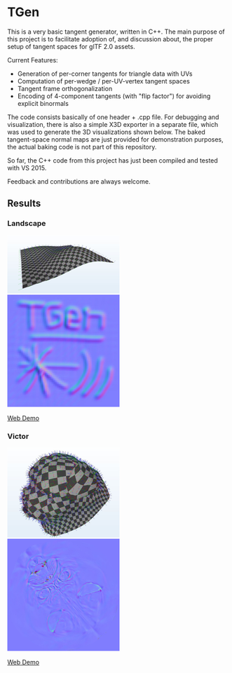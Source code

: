 # TGen

This is a very basic tangent generator, written in C++.
The main purpose of this project is to facilitate adoption of, and discussion about, the proper setup of tangent spaces for glTF 2.0 assets.

Current Features:
* Generation of per-corner tangents for triangle data with UVs
* Computation of per-wedge / per-UV-vertex tangent spaces
* Tangent frame orthogonalization
* Encoding of 4-component tangents (with "flip factor") for avoiding explicit binormals

The code consists basically of one header + .cpp file.
For debugging and visualization, there is also a simple X3D exporter in a separate file, which was used to generate the 3D visualizations shown below.
The baked tangent-space normal maps are just provided for demonstration purposes, the actual baking code is not part of this repository.

So far, the C++ code from this project has just been compiled and tested with VS 2015.

Feedback and contributions are always welcome. 


## Results

### Landscape
<div>
<a href="https://mlimper.github.io/tgen/demo/landscape/index.html">        <img src="images/landscape-tangents.jpg"  width="256"></a>
<a href="https://mlimper.github.io/tgen/demo/landscape/baked/NormalsTS.pn"><img src="images/landscape-normalmap.jpg" width="256"></a>
</div>

[Web Demo](https://mlimper.github.io/tgen/demo/landscape/index.html)


### Victor
<div>
<a href="https://mlimper.github.io/tgen/demo/victor/index.html">        <img src="images/victor-tangents.jpg"  width="256"></a>
<a href="https://mlimper.github.io/tgen/demo/victor/baked/NormalsTS.pn"><img src="images/victor-normalmap.jpg" width="256"></a>
</div>

[Web Demo](https://mlimper.github.io/tgen/demo/victor/index.html)
